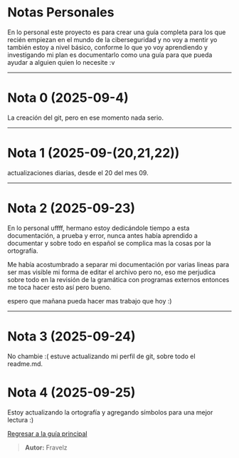 # Notas Personales 
En lo personal este proyecto es para crear una guía completa para los que recién empiezan en el mundo de la ciberseguridad y no voy a mentir yo también estoy a nivel básico, conforme lo que yo voy aprendiendo y investigando mi plan es documentarlo como una guía para que pueda ayudar a alguien quien lo necesite :v 

---

# Nota 0 (2025-09-4)

La creación del git, pero en ese momento nada serio.

---

# Nota 1 (2025-09-(20,21,22))

actualizaciones diarias, desde el 20 del mes 09.

---

# Nota 2 (2025-09-23)

En lo personal uffff, hermano estoy dedicándole tiempo a esta documentación, a prueba y error, nunca antes había aprendido a documentar y sobre todo en español se complica mas la cosas por la ortografía.

Me había acostumbrado a separar mi documentación por varias lineas para ser mas visible mi forma de editar el archivo pero no, eso me perjudica sobre todo en la revisión de la gramática con programas externos entonces me toca hacer esto así pero bueno.

espero que mañana pueda hacer mas trabajo que hoy :)

---

# Nota 3 (2025-09-24) 
No chambie :( estuve actualizando mi perfil de git, sobre todo el readme.md.

# Nota 4 (2025-09-25) 
Estoy actualizando la ortografía y agregando símbolos para una mejor lectura :)

[Regresar a la guía principal](https://github.com/FraVelz/Curso-de-Hacking/tree/main?tab=readme-ov-file#informaci%C3%B3n)



> **Autor:** Fravelz
